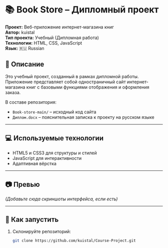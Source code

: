 # 📚 Book Store – Дипломный проект

**Проект:** Веб-приложение интернет-магазина книг  
**Автор:** kuistal  
**Тип проекта:** Учебный (Дипломная работа)  
**Технологии:** HTML, CSS, JavaScript  
**Язык:** 🇷🇺 Russian

## 📌 Описание

Это учебный проект, созданный в рамках дипломной работы. Приложение представляет собой одностраничный сайт интернет-магазина книг с базовыми функциями отображения и оформления заказа.

В составе репозитория:
- `Book-store-main/` – исходный код сайта
- `Диплом.docx` – пояснительная записка к проекту на русском языке

---

## 💻 Используемые технологии

- HTML5 и CSS3 для структуры и стилей
- JavaScript для интерактивности
- Адаптивная вёрстка

---

## 📷 Превью

*(Добавьте сюда скриншоты интерфейса, если есть)*

---

## 🚀 Как запустить

1. Склонируйте репозиторий:
   ```bash
   git clone https://github.com/kuistal/Course-Project.git
